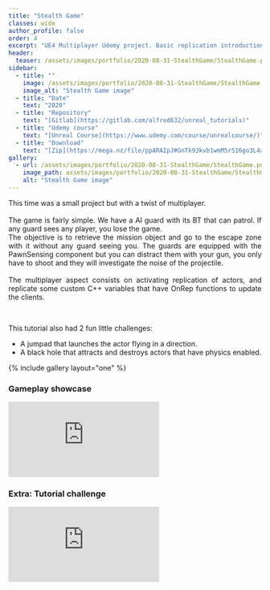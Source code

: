 ```yaml
---
title: "Stealth Game"
classes: wide
author_profile: false
order: 4
excerpt: "UE4 Multiplayer Udemy project. Basic replication introduction."
header:
  teaser: /assets/images/portfolio/2020-08-31-StealthGame/StealthGame.png
sidebar:
  - title: ""
    image: /assets/images/portfolio/2020-08-31-StealthGame/StealthGame.png
    image_alt: "Stealth Game image" 
  - title: "Date"
    text: "2020"
  - title: "Repository"
    text: "[Gitlab](https://gitlab.com/alfred632/unreal_tutorials)"
  - title: "Udemy course"
    text: "[Unreal Course](https://www.udemy.com/course/unrealcourse/)"
  - title: "Download"
    text: "[Zip](https://mega.nz/file/ppARAIpJ#GnTk9Jkvb1wmM5rS16go3L4aCj0Cv--VyX-f0HFiTuc)"
gallery:
  - url: /assets/images/portfolio/2020-08-31-StealthGame/StealthGame.png
    image_path: assets/images/portfolio/2020-08-31-StealthGame/StealthGame.png
    alt: "Stealth Game image"
---
```


<p align='justify'>
This time was a small project but with a twist of multiplayer.<br><br>
The game is fairly simple. We have a AI guard with its BT that can patrol. If any guard sees any player, you lose the game.<br>
The objective is to retrieve the mission object and go to the escape zone with it without any guard seeing you.
The guards are equipped with the PawnSensing component but you can distract them with your gun, you only have to shoot and they will investigate the noise of the projectile.<br><br>
The multiplayer aspect consists on activating replication of actors, and replicate some custom C++ variables that have OnRep functions to update the clients.</p><br>
<p>This tutorial also had 2 fun little challenges:</p>
<ul>
<li>A jumpad that launches the actor flying in a direction.</li>
<li>A black hole that attracts and destroys actors that have physics enabled.</li>
</ul>

{% include gallery layout="one" %}

### Gameplay showcase
<div class="video-container">
  <iframe src="https://mega.nz/embed/hsBEHYgS#3Ojw3iB7Ev4ZyOE393q4biuG-Vi-DoAXZOc7y1hwV64" 
          frameborder="0" 
          allowfullscreen>
  </iframe>
</div>

### Extra: Tutorial challenge
<div class="video-container">
  <iframe src="https://mega.nz/embed/4oJzWKII#2JUcjf-veKBt0roUfS68UNx3tD00Yp0Eh4wvV3-NJME" 
          frameborder="0" 
          allowfullscreen>
  </iframe>
</div>